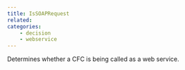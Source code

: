 ```yaml
---
title: IsSOAPRequest
related:
categories:
    - decision
    - webservice
---
```


Determines whether a CFC is being called as a web service.